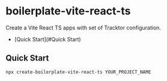 # boilerplate-vite-react-ts

Create a Vite React TS apps with set of Tracktor configuration.

- [Quick Start](#Quick Start)

## Quick Start

```console
npx create-boilerplate-vite-react-ts YOUR_PROJECT_NAME
```
